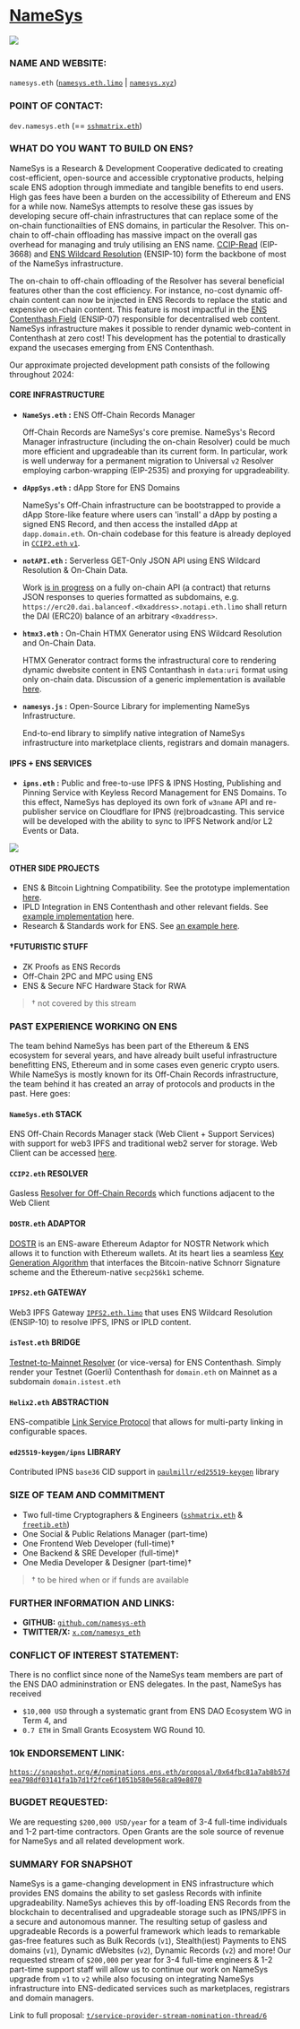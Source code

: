 # [NameSys](https://namesys.xyz)

![](https://raw.githubusercontent.com/namesys-eth/ccip2-eth-resources/main/graphics/png/banner.png)

### NAME AND WEBSITE:

`namesys.eth` ([`namesys.eth.limo`](https://namesys.eth.limo) | [`namesys.xyz`](https://namesys.xyz))

### POINT OF CONTACT:

`dev.namesys.eth` (== [`sshmatrix.eth`](https://sshmatrix.eth.limo))

### WHAT DO YOU WANT TO BUILD ON ENS?

NameSys is a Research & Development Cooperative dedicated to creating cost-efficient, open-source and accessible cryptonative products, helping scale ENS adoption through immediate and tangible benefits to end users. High gas fees have been a burden on the accessibility of Ethereum and ENS for a while now. NameSys attempts to resolve these gas issues by developing secure off-chain infrastructures that can replace some of the on-chain functionailties of ENS domains, in particular the Resolver. This on-chain to off-chain offloading has massive impact on the overall gas overhead for managing and truly utilising an ENS name. [CCIP-Read](https://eips.ethereum.org/EIPS/eip-3668) (EIP-3668) and [ENS Wildcard Resolution](https://docs.ens.domains/ens-improvement-proposals/ensip-10-wildcard-resolution) (ENSIP-10) form the backbone of most of the NameSys infrastructure.

The on-chain to off-chain offloading of the Resolver has several beneficial features other than the cost efficiency. For instance, no-cost dynamic off-chain content can now be injected in ENS Records to replace the static and expensive on-chain content. This feature is most impactful in the [ENS Contenthash Field](https://docs.ens.domains/ens-improvement-proposals/ensip-7-contenthash-field) (ENSIP-07) responsible for decentralised web content. NameSys infrastructure makes it possible to render dynamic web-content in Contenthash at zero cost! This development has the potential to drastically expand the usecases emerging from ENS Contenthash.

Our approximate projected development path consists of the following throughout 2024:

#### CORE INFRASTRUCTURE

- **`NameSys.eth` :** ENS Off-Chain Records Manager
   
   Off-Chain Records are NameSys's core premise. NameSys's Record Manager infrastructure (including the on-chain Resolver) could be much more efficient and upgradeable than its current form. In particular, work is well underway for a permanent migration to Universal `v2` Resolver employing carbon-wrapping (EIP-2535) and proxying for upgradeability. 

- **`dAppSys.eth` :** dApp Store for ENS Domains 

   NameSys's Off-Chain infrastructure can be bootstrapped to provide a dApp Store-like feature where users can 'install' a dApp by posting a signed ENS Record, and then access the installed dApp at `dapp.domain.eth`. On-chain codebase for this feature is already deployed in [`CCIP2.eth` `v1`](https://etherscan.io/address/0x839b3b540a9572448fd1b2335e0eb09ac1a02885).

- **`notAPI.eth` :** Serverless GET-Only JSON API using ENS Wildcard Resolution & On-Chain Data. 

   Work [is in progress](https://github.com/namesys-eth/notapi-eth) on a fully on-chain API (a contract) that returns JSON responses to queries formatted as subdomains, e.g. `https://erc20.dai.balanceof.<0xaddress>.notapi.eth.limo` shall return the DAI (ERC20) balance of an arbitrary `<0xaddress>`.

- **`htmx3.eth` :** On-Chain HTMX Generator using ENS Wildcard Resolution and On-Chain Data.

   HTMX Generator contract forms the infrastructural core to rendering dynamic dwebsite content in ENS Contanthash in `data:uri` format using only on-chain data. Discussion of a generic implementation is available [here](https://discuss.ens.domains/t/draft-ensip-17-datauri-format-in-contenthash/18048).

- **`namesys.js` :** Open-Source Library for implementing NameSys Infrastructure. 

   End-to-end library to simplify native integration of NameSys infrastructure into marketplace clients, registrars and domain managers.

#### IPFS + ENS SERVICES
- **`ipns.eth` :** Public and free-to-use IPFS & IPNS Hosting, Publishing and Pinning Service with Keyless Record Management for ENS Domains. To this effect, NameSys has deployed its own fork of `w3name` API and re-publisher service on Cloudflare for IPNS (re)broadcasting. This service will be developed with the ability to sync to IPFS Network and/or L2 Events or Data. 

![](https://raw.githubusercontent.com/namesys-eth/ccip2-eth-resources/main/graphics/png/infraStack.png)

#### OTHER SIDE PROJECTS
- ENS & Bitcoin Lightning Compatibility. See the prototype implementation [here](https://gist.github.com/sshmatrix/59fccb1279ffe5f0d548f31c5c544246).
- IPLD Integration in ENS Contenthash and other relevant fields. See [example implementation](https://discuss.ens.domains/t/support-ipld-contenthash/16535) here.
- Research & Standards work for ENS. See [an example here](https://discuss.ens.domains/t/draft-ensip-17-datauri-format-in-contenthash).

#### †FUTURISTIC STUFF
- ZK Proofs as ENS Records
- Off-Chain 2PC and MPC using ENS
- ENS & Secure NFC Hardware Stack for RWA

> † not covered by this stream

### PAST EXPERIENCE WORKING ON ENS
The team behind NameSys has been part of the Ethereum & ENS ecosystem for several years, and have already built useful infrastructure benefitting ENS, Ethereum and in some cases even generic crypto users. While NameSys is mostly known for its Off-Chain Records infrastructure, the team behind it has created an array of protocols and products in the past. Here goes:

#### `NameSys.eth` STACK
ENS Off-Chain Records Manager stack (Web Client + Support Services) with support for web3 IPFS and traditional web2 server for storage. Web Client can be accessed [here](https://namesys.xyz).

#### `CCIP2.eth` RESOLVER
Gasless [Resolver for Off-Chain Records](https://etherscan.io/address/0x839b3b540a9572448fd1b2335e0eb09ac1a02885) which functions adjacent to the Web Client 

#### `DOSTR.eth` ADAPTOR
[DOSTR](https://dostr.xyz) is an ENS-aware Ethereum Adaptor for NOSTR Network which allows it to function with Ethereum wallets. At its heart lies a seamless [Key Generation Algorithm](https://github.com/dostr-eth/nips/blob/ethkeygen/111.md) that interfaces the Bitcoin-native Schnorr Signature scheme and the Ethereum-native `secp256k1` scheme.

#### `IPFS2.eth` GATEWAY
Web3 IPFS Gateway [`IPFS2.eth.limo`](https://ipfs2.eth.limo) that uses ENS Wildcard Resolution (ENSIP-10) to resolve IPFS, IPNS or IPLD content.

#### `isTest.eth` BRIDGE
[Testnet-to-Mainnet Resolver](https://istest.eth.limo) (or vice-versa) for ENS Contenthash. Simply render your Testnet (Goerli) Contenthash for `domain.eth` on Mainnet as a subdomain `domain.istest.eth`

#### `Helix2.eth` ABSTRACTION
ENS-compatible [Link Service Protocol](https://github.com/helix-coupler/resources/blob/master/yellow-paper/helix2.pdf) that allows for multi-party linking in configurable spaces.

#### `ed25519-keygen/ipns` LIBRARY
Contributed IPNS `base36` CID support in [`paulmillr/ed25519-keygen`](https://github.com/paulmillr/ed25519-keygen/pull/10) library

### SIZE OF TEAM AND COMMITMENT
- Two full-time Cryptographers & Engineers ([`sshmatrix.eth`](https://sshmatrix.eth.limo) & [`freetib.eth`](https://freetib.eth.limo))
- One Social & Public Relations Manager (part-time)
- One Frontend Web Developer (full-time)†
- One Backend & SRE Developer (full-time)†
- One Media Developer & Designer (part-time)†

> † to be hired when or if funds are available

### FURTHER INFORMATION AND LINKS:

- **GITHUB:** [`github.com/namesys-eth`](https://github.com/namesys-eth)
- **TWITTER/X:** [`x.com/namesys_eth`](https://x.com/namesys_eth)

### CONFLICT OF INTEREST STATEMENT:

There is no conflict since none of the NameSys team members are part of the ENS DAO admininstration or ENS delegates. In the past, NameSys has received

- `$10,000 USD` through a systematic grant from ENS DAO Ecosystem WG in Term 4, and
- `0.7 ETH` in Small Grants Ecosystem WG Round 10.

### 10k ENDORSEMENT LINK:
[`https://snapshot.org/#/nominations.ens.eth/proposal/0x64fbc81a7ab8b57deea798df03141fa1b7d1f2fce6f1051b580e568ca89e8070`](https://snapshot.org/#/nominations.ens.eth/proposal/0x64fbc81a7ab8b57deea798df03141fa1b7d1f2fce6f1051b580e568ca89e8070)

### BUGDET REQUESTED:
We are requesting `$200,000 USD/year` for a team of 3-4 full-time individuals and 1-2 part-time contractors. Open Grants are the sole source of revenue for NameSys and all related development work.

### SUMMARY FOR SNAPSHOT

NameSys is a game-changing development in ENS infrastructure which provides ENS domains the ability to set gasless Records with infinite upgradeability. NameSys achieves this by off-loading ENS Records from the blockchain to decentralised and upgradeable storage such as IPNS/IPFS in a secure and autonomous manner. The resulting setup of gasless and upgradeable Records is a powerful framework which leads to remarkable gas-free features such as Bulk Records (`v1`), Stealth(iest) Payments to ENS domains (`v1`), Dynamic dWebsites (`v2`), Dynamic Records (`v2`) and more! Our requested stream of `$200,000` per year for 3-4 full-time engineers & 1-2 part-time support staff will allow us to continue our work on NameSys upgrade from `v1` to `v2` while also focusing on integrating NameSys infrastructure into ENS-dedicated services such as marketplaces, registrars and domain managers. 

Link to full proposal: [`t/service-provider-stream-nomination-thread/6`](https://discuss.ens.domains/t/service-provider-stream-nomination-thread/18142/6)
